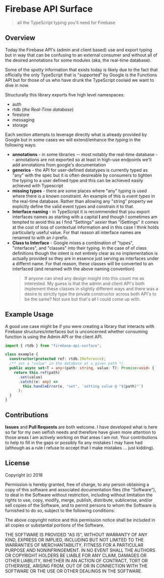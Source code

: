 # Firebase API Surface

> all the TypeScript typing you'll need for Firebase

## Overview

Today the Firebase API's (admin and client based) use and export typing but in way that can be confusing to an external consumer and without all of the desired annotations for some modules (aka, the real-time database).

Some of the spotty information that exists today is likely due to the fact that officially the only TypeScript that is "supported" by Google is the Functions API but for those of us who have drunk the TypeScript coolaid we want to dive in now.

Structurally this library exports five high level namespaces:

* auth
* rtdb (_the Real-Time database_)
* firestore
* messaging
* storage

Each section attempts to leverage directly what is already provided by Google but in some cases we will extend/enhance the _typing_ in the following ways:

* **annotations** - in some libraries -- most notably the real-time database -- annotations are not exported so at least in high-use endpoints we'll add annotations from google's documentation
* **generics** - the API for user-defined datatypes is currently typed as "any" with the spec but it is often desireable by consumers to tighten the typing to a user defined type and this can be achieved easily achieved with Typescript
* **missing types** - there are some places where "any" typing is used where there is a known constraint. An example of this is _event types_ in the real-time database. Rather than allowing any "string" property we explictly define the valid event types and constrain it to that.
* **Interface naming** - in TypeScript it is recommended that you export interfaces names as starting with a capital **I** and though I sometimes am tempted to avoid this as I find "Settings" _sexier_ than "ISettings" it comes at the cost of loss of contextual information and in this case I think holds particularly useful value. For that reason all interface names are renamed to with an _I_-prefix.
* **Class to Interface** - Google mixes a combination of "types", "interfaces", and "classes" into their typing. In the case of of class definitions though the intent is not entirely clear as no implementation is actually provided so they are in essence just serving as interfaces under a differnt name. For that reason, these classes will be converted to an interfaced (and renamed with the above naming convention)
  > If anyone can shed any design insight into this count me as interested. My guess is that the admin and client API's both implement these classes in slightly different ways and there was a desire to strictly type the private constructor across both API's to be the same? Not sure but that's all I could come up with.

## Example Usage

A good use case might be if you were creating a library that interacts with Firebase structures/interfaces but is unconcerned whether consuming function is using the Admin API or the client API.

```ts
import { rtdb } from "firebase-api-surface";

class example {
  constructor(protected ref: rtdb.IReference);
  /** set a "value" in the database at a given path */
  public async set<T = any>(path: string, value: T): Promise<void> {
    return this.ref(path)
      .set(value)
      .catch((e: any) =>
        this.handleError(e, "set", `setting value @ "${path}"`)
      );
  }
}
```

## Contributions

**Issues** and **Pull Requests** are both welcome. I have developed what is here so far for my own selfish needs and therefore have given more attention to those areas I am actively working on that areas I am not. Your contributions to help to fill in the gaps or possibly fix any mistakes I may have had (although as a rule I refuse to accept that I make mistakes ... just kidding).

## License

Copyright (c) 2018

Permission is hereby granted, free of charge, to any person obtaining a copy of
this software and associated documentation files (the "Software"), to deal in
the Software without restriction, including without limitation the rights to
use, copy, modify, merge, publish, distribute, sublicense, and/or sell copies
of the Software, and to permit persons to whom the Software is furnished to do
so, subject to the following conditions:

The above copyright notice and this permission notice shall be included in all
copies or substantial portions of the Software.

THE SOFTWARE IS PROVIDED "AS IS", WITHOUT WARRANTY OF ANY KIND, EXPRESS OR
IMPLIED, INCLUDING BUT NOT LIMITED TO THE WARRANTIES OF MERCHANTABILITY,
FITNESS FOR A PARTICULAR PURPOSE AND NONINFRINGEMENT. IN NO EVENT SHALL THE
AUTHORS OR COPYRIGHT HOLDERS BE LIABLE FOR ANY CLAIM, DAMAGES OR OTHER
LIABILITY, WHETHER IN AN ACTION OF CONTRACT, TORT OR OTHERWISE, ARISING FROM,
OUT OF OR IN CONNECTION WITH THE SOFTWARE OR THE USE OR OTHER DEALINGS IN THE
SOFTWARE.

